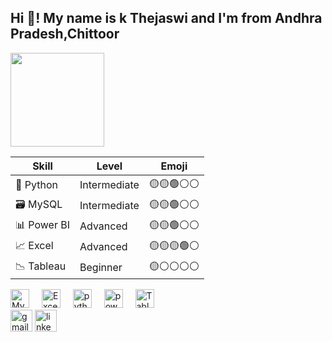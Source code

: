 <h2 align="left">Hi 👋! My name is k Thejaswi and I'm  from Andhra Pradesh,Chittoor </h2>
<img align="t" height="150" src="https://img.freepik.com/premium-vector/lone-analyst-surrounded-by-sea-charts-spreadsheets-conducting-detailed-analysis_216520-128468.jpg"  />

<div align="center">  
</div>

| Skill        | Level     | Emoji |
|--------------|-----------|-------|
| 🐍 Python     | Intermediate | 🟡🟡🟢⚪⚪ |
| 🗃 MySQL      | Intermediate | 🟡🟡🟢⚪⚪ |
| 📊 Power BI  | Advanced     | 🟡🟡🟢⚪⚪ |
| 📈 Excel     | Advanced     | 🟡🟡🟡🟢⚪ |
| 📉 Tableau   | Beginner     | 🟡⚪⚪⚪⚪ |
</div>
<div align="left">
  <img src="https://techorigine.com/wp-content/uploads/2024/06/mysql-la-gi-870x457.png" height="30" alt="Mysql logo"  />
  <img width="12" />
  <img src="https://www.pcworld.com/wp-content/uploads/2025/04/microsoft_excel_logo_primary_resized2-100726640-orig-25.jpg?quality=50&strip=all" height="30" alt="Excel logo"  />
  <img width="12" />
  <img src="https://upload.wikimedia.org/wikipedia/commons/thumb/c/c3/Python-logo-notext.svg/1869px-Python-logo-notext.svg.png" height="30" alt="python logo"  />
  <img width="12" />
  <img src="https://its.ucr.edu/media/1521/download?attachment" height="30" alt="powerbi logo"  />
  <img width="12" />
  <img src="https://logos-world.net/wp-content/uploads/2021/10/Tableau-Symbol.png" height="30" alt="Tableau logo"  />
</div>
  <img src="https://img.shields.io/static/v1?message=Gmail&logo=gmail&label=&color=D14836&logoColor=white&labelColor=&style=for-the-badge" height="35" alt="gmail logo"  />
  <img src="https://img.shields.io/static/v1?message=LinkedIn&logo=linkedin&label=&color=0077B5&logoColor=white&labelColor=&style=for-the-badge" height="35" alt="linkedin logo"  />
</div>

